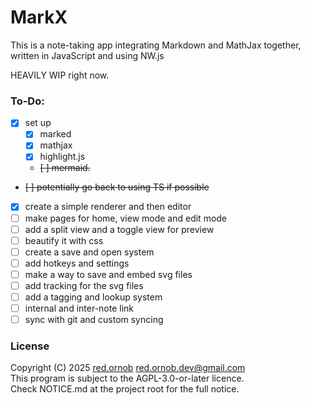 # MarkX
This is a note-taking app integrating Markdown and MathJax together, written in JavaScript and using NW.js

HEAVILY WIP right now.

### __To-Do:__
- [x] set up
  - [x] marked 
  - [x] mathjax
  - [x] highlight.js
  - ~~[ ] mermaid.~~
- ~~[ ] potentially go back to using TS if possible~~
- [x] create a simple renderer and then editor
- [ ] make pages for home, view mode and edit mode
- [ ] add a split view and a toggle view for preview
- [ ] beautify it with css
- [ ] create a save and open system
- [ ] add hotkeys and settings
- [ ] make a way to save and embed svg files
- [ ] add tracking for the svg files
- [ ] add a tagging and lookup system
- [ ] internal and inter-note link
- [ ] sync with git and custom syncing

### License
Copyright (C) 2025 [red.ornob](https://github.com/red-ornob) [<red.ornob.dev@gmail.com>](mailto:red.ornob.dev@gmail.com)\
This program is subject to the AGPL-3.0-or-later licence.\
Check NOTICE.md at the project root for the full notice.
